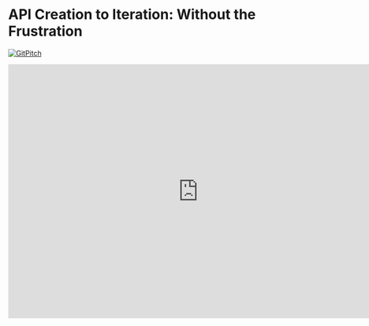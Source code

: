 # API Creation to Iteration: Without the Frustration

[![GitPitch](https://gitpitch.com/assets/badge.svg)](https://gitpitch.com/steverice/pagerduty-api-v2-deck/master?grs=github&t=white)

<iframe width='770' height='515' src='https://gitpitch.com/steverice/pagerduty-api-v2-deck/master?grs=github&t=white' frameborder='0' allowfullscreen></iframe>
